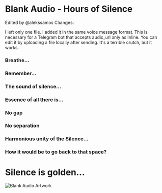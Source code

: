 # Blank Audio - Hours of Silence

Edited by @alekssamos
Changes:

I left only one file.
I added it in the same voice message format.
This is necessary for a Telegram bot that accepts audio_url only as Inline. You can edit it by uploading a file locally after sending.
It's a terrible crutch, but it works.

### Breathe...
### Remember...
### The sound of silence...
### Essence of all there is...
### No gap
### No separation
### Harmonious unity of the Silence...
### How it would be to go back to that space?

# Silence is golden...

![Blank Audio Artwork](artwork.png)
